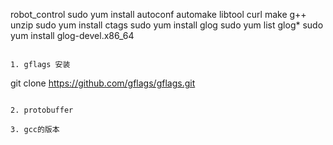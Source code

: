 robot_control
sudo yum  install autoconf automake libtool curl make g++ unzip
sudo yum install ctags
sudo yum install glog
sudo yum list glog*
sudo yum install glog-devel.x86_64

 ```

1. gflags 安装

```
git clone https://github.com/gflags/gflags.git

```

2. protobuffer 

3. gcc的版本
```
```
 ```
